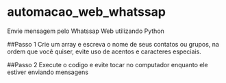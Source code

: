 # automacao_web_whatssap
Envie mensagem pelo Whatssap Web utilizando Python

##Passo 1
Crie um array e escreva o nome de seus contatos ou  grupos, 
na ordem que você quiser, evite uso de acentos e caracteres especiais.

##Passo 2
Execute o codigo e evite tocar no computador enquanto ele estiver enviando mensagens
